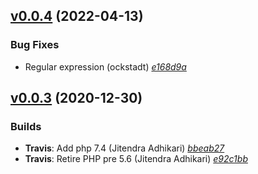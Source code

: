 ## [v0.0.4](https://github.com/adhocore/php-json-fixer/releases/tag/v0.0.4) (2022-04-13)

### Bug Fixes
- Regular expression (ockstadt) [_e168d9a_](https://github.com/adhocore/php-json-fixer/commit/e168d9a)


## [v0.0.3](https://github.com/adhocore/php-json-fixer/releases/tag/v0.0.3) (2020-12-30)

### Builds
- **Travis**: Add php 7.4 (Jitendra Adhikari) [_bbeab27_](https://github.com/adhocore/php-json-fixer/commit/bbeab27)
- **Travis**: Retire PHP pre 5.6 (Jitendra Adhikari) [_e92c1bb_](https://github.com/adhocore/php-json-fixer/commit/e92c1bb)
